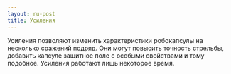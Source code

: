 ```yaml
---
layout: ru-post
title: Усиления
---
```


Усиления позволяют изменить характеристики робокапсулы на несколько сражений подряд. Они могут повысить точность стрельбы, добавить капсуле защитное поле с особыми свойствами и тому подобное. Усиления работают лишь некоторое время.

